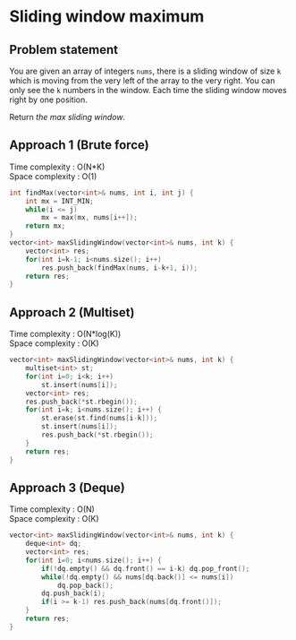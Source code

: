 # Sliding window maximum

## Problem statement

You are given an array of integers `nums`, there is a sliding window of size `k` which is moving from the very left of the array to the very right. You can only see the `k` numbers in the window. Each time the sliding window moves right by one position.

Return _the max sliding window_.

## Approach 1 (Brute force)

Time complexity : O(N\*K)  
Space complexity : O(1)

```cpp
int findMax(vector<int>& nums, int i, int j) {
    int mx = INT_MIN;
    while(i <= j)
        mx = max(mx, nums[i++]);
    return mx;
}
vector<int> maxSlidingWindow(vector<int>& nums, int k) {
    vector<int> res;
    for(int i=k-1; i<nums.size(); i++)
        res.push_back(findMax(nums, i-k+1, i));
    return res;
}
```

## Approach 2 (Multiset)

Time complexity : O(N\*log(K))  
Space complexity : O(K)

```cpp
vector<int> maxSlidingWindow(vector<int>& nums, int k) {
    multiset<int> st;
    for(int i=0; i<k; i++)
        st.insert(nums[i]);
    vector<int> res;
    res.push_back(*st.rbegin());
    for(int i=k; i<nums.size(); i++) {
        st.erase(st.find(nums[i-k]));
        st.insert(nums[i]);
        res.push_back(*st.rbegin());
    }
    return res;
}
```

## Approach 3 (Deque)

Time complexity : O(N)  
Space complexity : O(K)

```cpp
vector<int> maxSlidingWindow(vector<int>& nums, int k) {
    deque<int> dq;
    vector<int> res;
    for(int i=0; i<nums.size(); i++) {
        if(!dq.empty() && dq.front() == i-k) dq.pop_front();
        while(!dq.empty() && nums[dq.back()] <= nums[i])
            dq.pop_back();
        dq.push_back(i);
        if(i >= k-1) res.push_back(nums[dq.front()]);
    }
    return res;
}
```

